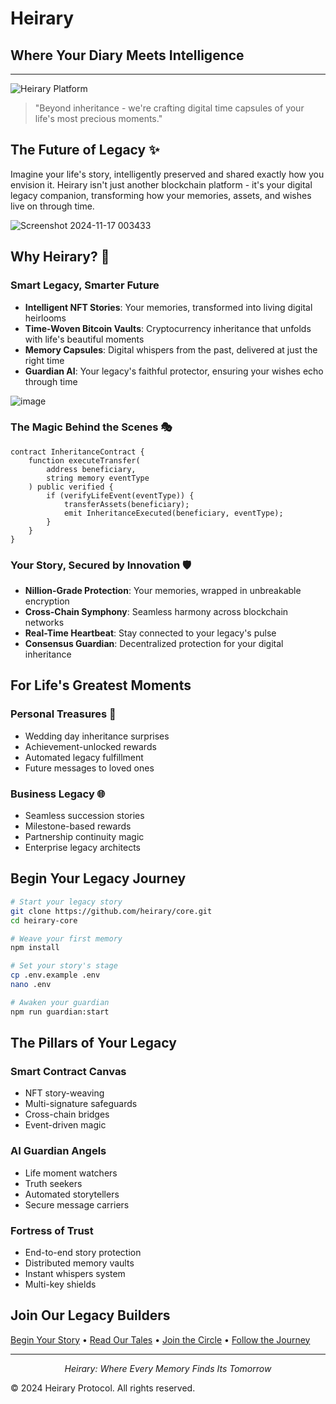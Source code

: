 <p align="center">
  <h1>Heirary</h1>
  <h2>Where Your Diary Meets Intelligence</h2>
</p>

---

![Heirary Platform](https://github.com/user-attachments/assets/4b0c0bab-1472-450b-a0ea-34062dee7b6b)

> "Beyond inheritance - we're crafting digital time capsules of your life's most precious moments."

## The Future of Legacy ✨
Imagine your life's story, intelligently preserved and shared exactly how you envision it. Heirary isn't just another blockchain platform - it's your digital legacy companion, transforming how your memories, assets, and wishes live on through time.

![Screenshot 2024-11-17 003433](https://github.com/user-attachments/assets/fcb638c8-b206-435c-ae01-e756baa02266)

## Why Heirary? 🌟

### Smart Legacy, Smarter Future
- **Intelligent NFT Stories**: Your memories, transformed into living digital heirlooms
- **Time-Woven Bitcoin Vaults**: Cryptocurrency inheritance that unfolds with life's beautiful moments
- **Memory Capsules**: Digital whispers from the past, delivered at just the right time
- **Guardian AI**: Your legacy's faithful protector, ensuring your wishes echo through time

![image](https://github.com/user-attachments/assets/7a65a775-7ec6-4fb1-b574-0574bf2fd86c)


### The Magic Behind the Scenes 🎭
```solidity
contract InheritanceContract {
    function executeTransfer(
        address beneficiary, 
        string memory eventType
    ) public verified {
        if (verifyLifeEvent(eventType)) {
            transferAssets(beneficiary);
            emit InheritanceExecuted(beneficiary, eventType);
        }
    }
}
```

### Your Story, Secured by Innovation 🛡️
- **Nillion-Grade Protection**: Your memories, wrapped in unbreakable encryption
- **Cross-Chain Symphony**: Seamless harmony across blockchain networks
- **Real-Time Heartbeat**: Stay connected to your legacy's pulse
- **Consensus Guardian**: Decentralized protection for your digital inheritance

## For Life's Greatest Moments

### Personal Treasures 💝
- Wedding day inheritance surprises
- Achievement-unlocked rewards
- Automated legacy fulfillment
- Future messages to loved ones

### Business Legacy 🌐
- Seamless succession stories
- Milestone-based rewards
- Partnership continuity magic
- Enterprise legacy architects

## Begin Your Legacy Journey

```bash
# Start your legacy story
git clone https://github.com/heirary/core.git
cd heirary-core

# Weave your first memory
npm install

# Set your story's stage
cp .env.example .env
nano .env

# Awaken your guardian
npm run guardian:start
```

## The Pillars of Your Legacy

### Smart Contract Canvas
- NFT story-weaving
- Multi-signature safeguards
- Cross-chain bridges
- Event-driven magic

### AI Guardian Angels
- Life moment watchers
- Truth seekers
- Automated storytellers
- Secure message carriers

### Fortress of Trust
- End-to-end story protection
- Distributed memory vaults
- Instant whispers system
- Multi-key shields

## Join Our Legacy Builders
[Begin Your Story](https://heirary.xyz) • [Read Our Tales](https://docs.heirary.xyz) • [Join the Circle](https://discord.gg/heirary) • [Follow the Journey](https://twitter.com/HeiraryProtocol)

---

<div align="center">
  <i>Heirary: Where Every Memory Finds Its Tomorrow</i>
</div>

© 2024 Heirary Protocol. All rights reserved.
